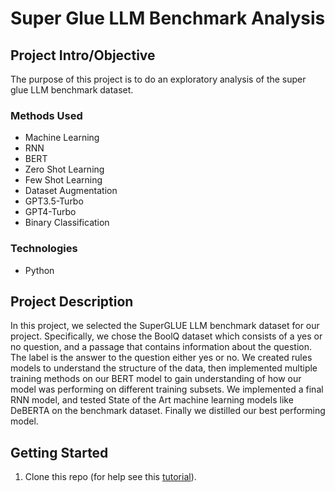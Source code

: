 
# Super Glue LLM Benchmark Analysis

## Project Intro/Objective
The purpose of this project is to do an exploratory analysis of the super glue LLM benchmark dataset. 

### Methods Used
* Machine Learning
* RNN
* BERT
* Zero Shot Learning
* Few Shot Learning
* Dataset Augmentation
* GPT3.5-Turbo
* GPT4-Turbo
* Binary Classification

### Technologies
* Python

## Project Description
In this project, we selected the SuperGLUE LLM benchmark dataset for our project. Specifically, we chose the BoolQ dataset which consists of a yes or no question, and a passage that contains information about the question. The label is the answer to the question either yes or no. We created rules models to understand the structure of the data, then implemented multiple training methods on our BERT model to gain understanding of how our model was performing on different training subsets. We implemented a final RNN model, and tested State of the Art machine learning models like DeBERTA on the benchmark dataset. Finally we distilled our best performing model. 

## Getting Started

1. Clone this repo (for help see this [tutorial](https://help.github.com/articles/cloning-a-repository/)).
    

